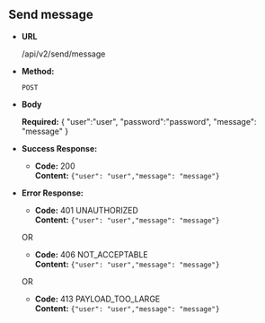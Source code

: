 **Send message**
----

* **URL**

  /api/v2/send/message

* **Method:**

  `POST`
  
*  **Body**

   **Required:**
    {
    	"user":"user",
    	"password":"password",
        "message": "message"
    }

* **Success Response:**

  * **Code:** 200 <br />
    **Content:** `{"user": "user","message": "message"}`
 
* **Error Response:**

  * **Code:** 401 UNAUTHORIZED <br />
    **Content:** `{"user": "user","message": "message"}`

  OR

  * **Code:** 406 NOT_ACCEPTABLE <br />
    **Content:** `{"user": "user","message": "message"}`
    
  OR
    
  * **Code:** 413 PAYLOAD_TOO_LARGE <br />
    **Content:** `{"user": "user","message": "message"}`
    
